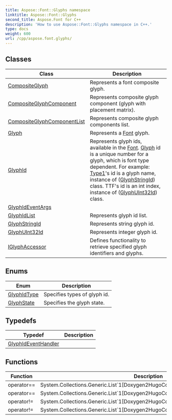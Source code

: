 ```yaml
---
title: Aspose::Font::Glyphs namespace
linktitle: Aspose::Font::Glyphs
second_title: Aspose.Font for C++
description: 'How to use Aspose::Font::Glyphs namespace in C++.'
type: docs
weight: 600
url: /cpp/aspose.font.glyphs/
---
```




## Classes

| Class | Description |
| --- | --- |
| [CompositeGlyph](./compositeglyph/) | Represents a font composite glyph. |
| [CompositeGlyphComponent](./compositeglyphcomponent/) | Represents composite glyph component (glyph with placement matrix). |
| [CompositeGlyphComponentList](./compositeglyphcomponentlist/) | Represents composite glyph components list. |
| [Glyph](./glyph/) | Represents a [Font](../aspose.font/font/) glyph. |
| [GlyphId](./glyphid/) | Represents glyph ids, available in the [Font](../aspose.font/font/). [Glyph](./glyph/) id is a unique number for a glyph, which is font type dependent. For example: [Type1](../aspose.font.type1/)'s id is a glyph name, instance of ([GlyphStringId](./glyphstringid/)) class. TTF's id is an int index, instance of ([GlyphUInt32Id](./glyphuint32id/)) class. |
| [GlyphIdEventArgs](./glyphideventargs/) |  |
| [GlyphIdList](./glyphidlist/) | Represents glyph id list. |
| [GlyphStringId](./glyphstringid/) | Represents string glyph id. |
| [GlyphUInt32Id](./glyphuint32id/) | Represents integer glyph id. |
| [IGlyphAccessor](./iglyphaccessor/) | Defines functionality to retrieve specified glyph identifiers and glyphs. |
## Enums

| Enum | Description |
| --- | --- |
| [GlyphIdType](./glyphidtype/) | Specifies types of glyph id. |
| [GlyphState](./glyphstate/) | Specifies the glyph state. |
## Typedefs

| Typedef | Description |
| --- | --- |
| [GlyphIdEventHandler](./glyphideventhandler/) |  |
## Functions

| Function | Description |
| --- | --- |
| operator== | System.Collections.Generic.List`1[Doxygen2HugoConverter.Markup.SimpleMarkupEntry] |
| operator== | System.Collections.Generic.List`1[Doxygen2HugoConverter.Markup.SimpleMarkupEntry] |
| operator!= | System.Collections.Generic.List`1[Doxygen2HugoConverter.Markup.SimpleMarkupEntry] |
| operator!= | System.Collections.Generic.List`1[Doxygen2HugoConverter.Markup.SimpleMarkupEntry] |
